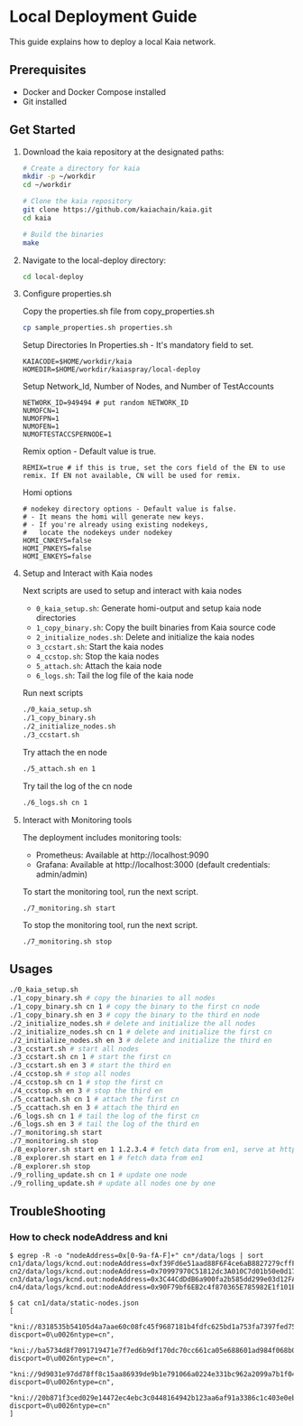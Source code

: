 # Local Deployment Guide

This guide explains how to deploy a local Kaia network.

## Prerequisites

- Docker and Docker Compose installed
- Git installed

## Get Started

1. Download the kaia repository at the designated paths:
   ```bash
   # Create a directory for kaia
   mkdir -p ~/workdir
   cd ~/workdir
   
   # Clone the kaia repository
   git clone https://github.com/kaiachain/kaia.git
   cd kaia

   # Build the binaries
   make
   ```

2. Navigate to the local-deploy directory:
   ```bash
   cd local-deploy
   ```

3. Configure properties.sh

   Copy the properties.sh file from copy_properties.sh
   ```bash
   cp sample_properties.sh properties.sh
   ```
   Setup Directories In Properties.sh - It's mandatory field to set.
   ```
   KAIACODE=$HOME/workdir/kaia
   HOMEDIR=$HOME/workdir/kaiaspray/local-deploy
   ```
   Setup Network_Id, Number of Nodes, and Number of TestAccounts
   ```
   NETWORK_ID=949494 # put random NETWORK_ID
   NUMOFCN=1
   NUMOFPN=1
   NUMOFEN=1
   NUMOFTESTACCSPERNODE=1
   ```
   Remix option - Default value is true.
   ```
   REMIX=true # if this is true, set the cors field of the EN to use remix. If EN not available, CN will be used for remix.
   ```

   Homi options
   ```
   # nodekey directory options - Default value is false. 
   # - It means the homi will generate new keys. 
   # - If you're already using existing nodekeys, 
   #   locate the nodekeys under nodekey
   HOMI_CNKEYS=false
   HOMI_PNKEYS=false
   HOMI_ENKEYS=false
   ```

4. Setup and Interact with Kaia nodes
   
   Next scripts are used to setup and interact with kaia nodes
   - `0_kaia_setup.sh`: Generate homi-output and setup kaia node directories
   - `1_copy_binary.sh`: Copy the built binaries from Kaia source code
   - `2_initialize_nodes.sh`: Delete and initialize the kaia nodes
   - `3_ccstart.sh`: Start the kaia nodes
   - `4_ccstop.sh`: Stop the kaia nodes
   - `5_attach.sh`: Attach the kaia node
   - `6_logs.sh`: Tail the log file of the kaia node

   Run next scripts
   ```bash
   ./0_kaia_setup.sh
   ./1_copy_binary.sh
   ./2_initialize_nodes.sh
   ./3_ccstart.sh
   ```

   Try attach the en node
   ```bash
   ./5_attach.sh en 1
   ```

   Try tail the log of the cn node
   ```bash
   ./6_logs.sh cn 1
   ```

5. Interact with Monitoring tools

   The deployment includes monitoring tools:
   - Prometheus: Available at http://localhost:9090
   - Grafana: Available at http://localhost:3000 (default credentials: admin/admin)

   To start the monitoring tool, run the next script.
   ```shell
   ./7_monitoring.sh start
   ```

   To stop the monitoring tool, run the next script.
   ```shell
   ./7_monitoring.sh stop
   ```

## Usages
```bash
./0_kaia_setup.sh
./1_copy_binary.sh # copy the binaries to all nodes
./1_copy_binary.sh cn 1 # copy the binary to the first cn node
./1_copy_binary.sh en 3 # copy the binary to the third en node
./2_initialize_nodes.sh # delete and initialize the all nodes
./2_initialize_nodes.sh cn 1 # delete and initialize the first cn
./2_initialize_nodes.sh en 3 # delete and initialize the third en
./3_ccstart.sh # start all nodes
./3_ccstart.sh cn 1 # start the first cn
./3_ccstart.sh en 3 # start the third en
./4_ccstop.sh # stop all nodes
./4_ccstop.sh cn 1 # stop the first cn
./4_ccstop.sh en 3 # stop the third en
./5_ccattach.sh cn 1 # attach the first cn
./5_ccattach.sh en 3 # attach the third en
./6_logs.sh cn 1 # tail the log of the first cn
./6_logs.sh en 3 # tail the log of the third en
./7_monitoring.sh start
./7_monitoring.sh stop
./8_explorer.sh start en 1 1.2.3.4 # fetch data from en1, serve at http://1.2.3.4
./8_explorer.sh start en 1 # fetch data from en1
./8_explorer.sh stop
./9_rolling_update.sh cn 1 # update one node
./9_rolling_update.sh # update all nodes one by one
```

## TroubleShooting

### How to check nodeAddress and kni

```
$ egrep -R -o "nodeAddress=0x[0-9a-fA-F]+" cn*/data/logs | sort
cn1/data/logs/kcnd.out:nodeAddress=0xf39Fd6e51aad88F6F4ce6aB8827279cffFb92266
cn2/data/logs/kcnd.out:nodeAddress=0x70997970C51812dc3A010C7d01b50e0d17dc79C8
cn3/data/logs/kcnd.out:nodeAddress=0x3C44CdDdB6a900fa2b585dd299e03d12FA4293BC
cn4/data/logs/kcnd.out:nodeAddress=0x90F79bf6EB2c4f870365E785982E1f101E93b906
```

```
$ cat cn1/data/static-nodes.json
[
    "kni://8318535b54105d4a7aae60c08fc45f9687181b4fdfc625bd1a753fa7397fed753547f11ca8696646f2f3acb08e31016afac23e630c5d11f59f61fef57b0d2aa5@0.0.0.0:32323?discport=0\u0026ntype=cn",
    "kni://ba5734d8f7091719471e7f7ed6b9df170dc70cc661ca05e688601ad984f068b0d67351e5f06073092499336ab0839ef8a521afd334e53807205fa2f08eec74f4@0.0.0.0:32325?discport=0\u0026ntype=cn",
    "kni://9d9031e97dd78ff8c15aa86939de9b1e791066a0224e331bc962a2099a7b1f0464b8bbafe1535f2301c72c2cb3535b172da30b02686ab0393d348614f157fbdb@0.0.0.0:32327?discport=0\u0026ntype=cn",
    "kni://20b871f3ced029e14472ec4ebc3c0448164942b123aa6af91a3386c1c403e0ebd3b4a5752a2b6c49e574619e6aa0549eb9ccd036b9bbc507e1f7f9712a236092@0.0.0.0:32329?discport=0\u0026ntype=cn"
]
```
